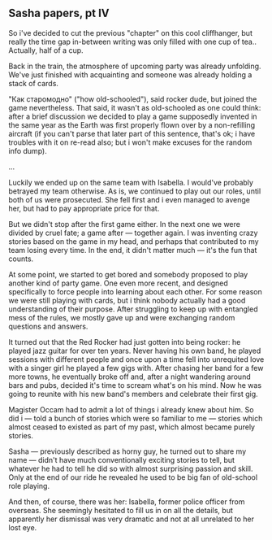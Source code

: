 Sasha papers, pt IV
-------------------

So i've decided to cut the previous "chapter" on this cool cliffhanger, but
really the time gap in-between writing was only filled with one cup of
tea.. Actually, half of a cup.

Back in the train, the atmosphere of upcoming party was already unfolding. We've
just finished with acquainting and someone was already holding a stack of cards.

"Как старомодно" ("how old-schooled"), said rocker dude, but joined the game
nevertheless. That said, it wasn't as old-schooled as one could think: after a
brief discussion we decided to play a game supposedly invented in the same year
as the Earth was first properly flown over by a non-refilling aircraft (if you
can't parse that later part of this sentence, that's ok; i have troubles with it
on re-read also; but i won't make excuses for the random info dump).

...

Luckily we ended up on the same team with Isabella. I would've probably betrayed
my team otherwise. As is, we continued to play out our roles, until both of us
were prosecuted. She fell first and i even managed to avenge her, but had to pay
appropriate price for that.

But we didn't stop after the first game either. In the next one we were divided
by cruel fate; a game after — together again. I was inventing crazy stories
based on the game in my head, and perhaps that contributed to my team losing
every time. In the end, it didn't matter much — it's the fun that counts.

At some point, we started to get bored and somebody proposed to play another
kind of party game. One even more recent, and designed specifically to force
people into learning about each other. For some reason we were still playing
with cards, but i think nobody actually had a good understanding of their
purpose. After struggling to keep up with entangled mess of the rules, we mostly
gave up and were exchanging random questions and answers.

It turned out that the Red Rocker had just gotten into being rocker: he played
jazz guitar for over ten years. Never having his own band, he played sessions
with different people and once upon a time fell into unrequited love with a
singer girl he played a few gigs with. After chasing her band for a few more
towns, he eventually broke off and, after a night wandering around bars and
pubs, decided it's time to scream what's on his mind. Now he was going to
reunite with his new band's members and celebrate their first gig.

Magister Occam had to admit a lot of things i already knew about him. So did i —
told a bunch of stories which were so familiar to me — stories which almost
ceased to existed as part of my past, which almost became purely stories.

Sasha — previously described as horny guy, he turned out to share my name —
didn't have much conventionally exciting stories to tell, but whatever he had to
tell he did so with almost surprising passion and skill. Only at the end of our
ride he revealed he used to be big fan of old-school role playing.

And then, of course, there was her: Isabella, former police officer from
overseas. She seemingly hesitated to fill us in on all the details, but
apparently her dismissal was very dramatic and not at all unrelated to her lost
eye.
